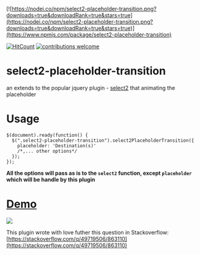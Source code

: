 [![https://nodei.co/npm/select2-placeholder-transition.png?downloads=true&downloadRank=true&stars=true](https://nodei.co/npm/select2-placeholder-transition.png?downloads=true&downloadRank=true&stars=true)](https://www.npmjs.com/package/select2-placeholder-transition)


[![HitCount](https://hits.dwyl.com/moshfeu/select2-placeholder-transition.svg)](https://hits.dwyl.com/dwyl/start-here)
[![contributions welcome](https://img.shields.io/badge/contributions-welcome-brightgreen.svg?style=flat)](https://github.com/moshfeu/select2-placeholder-transition/issues)



# select2-placeholder-transition
an extends to the popular jquery plugin - [select2](https://github.com/select2/select2) that animating the placeholder

# Usage

<!-- language: lang-js -->

    $(document).ready(function() {
      $(".select2-placeholder-transition").select2PlaceholderTransition({
        placeholder: 'Destination(s)'
        /*,... other options*/
      });
    });

**All the options will pass as is to the `select2` function, except `placeholder` which will be handle by this plugin**

# <a href="https://moshfeu.github.io/select2-placeholder-transition/demo.html" target="_blank">Demo</a>

<img src="https://media.giphy.com/media/f9RJ6KVcHDPhr9IUY8/200w_d.gif" />

This plugin wrote with love futher this question in Stackoverflow: [https://stackoverflow.com/q/49719506/863110](https://stackoverflow.com/q/49719506/863110)
